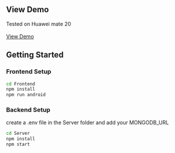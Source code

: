 ## View Demo
  <p>
    Tested on Huawei mate 20
    <br />
    <br />
    <a href="https://www.bilibili.com/video/BV1fK41187Mi/">View Demo</a>
  </p>



## Getting Started

### Frontend Setup
  ```sh
cd Frontend
npm install
npm run android
  ```


### Backend Setup

create a .env file in the Server folder and add your MONGODB_URL
  ```sh
cd Server
npm install
npm start
  ```
